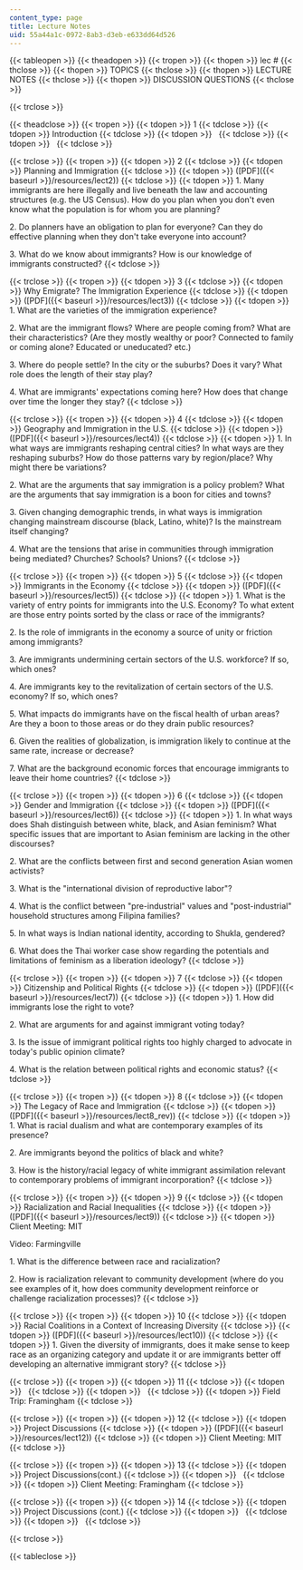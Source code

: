 ```yaml
---
content_type: page
title: Lecture Notes
uid: 55a44a1c-0972-8ab3-d3eb-e633dd64d526
---
```


{{< tableopen >}}
{{< theadopen >}}
{{< tropen >}}
{{< thopen >}}
lec #
{{< thclose >}}
{{< thopen >}}
TOPICS
{{< thclose >}}
{{< thopen >}}
LECTURE NOTES
{{< thclose >}}
{{< thopen >}}
DISCUSSION QUESTIONS
{{< thclose >}}

{{< trclose >}}

{{< theadclose >}}
{{< tropen >}}
{{< tdopen >}}
1
{{< tdclose >}}
{{< tdopen >}}
Introduction
{{< tdclose >}}
{{< tdopen >}}
 
{{< tdclose >}}
{{< tdopen >}}
 
{{< tdclose >}}

{{< trclose >}}
{{< tropen >}}
{{< tdopen >}}
2
{{< tdclose >}}
{{< tdopen >}}
Planning and Immigration
{{< tdclose >}}
{{< tdopen >}}
([PDF]({{< baseurl >}}/resources/lect2))
{{< tdclose >}}
{{< tdopen >}}
1\. Many immigrants are here illegally and live beneath the law and accounting structures (e.g. the US Census). How do you plan when you don't even know what the population is for whom you are planning?  
  
2\. Do planners have an obligation to plan for everyone? Can they do effective planning when they don't take everyone into account?  
  
3\. What do we know about immigrants? How is our knowledge of immigrants constructed?
{{< tdclose >}}

{{< trclose >}}
{{< tropen >}}
{{< tdopen >}}
3
{{< tdclose >}}
{{< tdopen >}}
Why Emigrate? The Immigration Experience
{{< tdclose >}}
{{< tdopen >}}
([PDF]({{< baseurl >}}/resources/lect3))
{{< tdclose >}}
{{< tdopen >}}
1\. What are the varieties of the immigration experience?  
  
2\. What are the immigrant flows? Where are people coming from? What are their characteristics? (Are they mostly wealthy or poor? Connected to family or coming alone? Educated or uneducated? etc.)  
  
3\. Where do people settle? In the city or the suburbs? Does it vary? What role does the length of their stay play?  
  
4\. What are immigrants' expectations coming here? How does that change over time the longer they stay?
{{< tdclose >}}

{{< trclose >}}
{{< tropen >}}
{{< tdopen >}}
4
{{< tdclose >}}
{{< tdopen >}}
Geography and Immigration in the U.S.
{{< tdclose >}}
{{< tdopen >}}
([PDF]({{< baseurl >}}/resources/lect4))
{{< tdclose >}}
{{< tdopen >}}
1\. In what ways are immigrants reshaping central cities? In what ways are they reshaping suburbs? How do those patterns vary by region/place? Why might there be variations?  
  
2\. What are the arguments that say immigration is a policy problem? What are the arguments that say immigration is a boon for cities and towns?  
  
3\. Given changing demographic trends, in what ways is immigration changing mainstream discourse (black, Latino, white)? Is the mainstream itself changing?  
  
4\. What are the tensions that arise in communities through immigration being mediated? Churches? Schools? Unions?
{{< tdclose >}}

{{< trclose >}}
{{< tropen >}}
{{< tdopen >}}
5
{{< tdclose >}}
{{< tdopen >}}
Immigrants in the Economy
{{< tdclose >}}
{{< tdopen >}}
([PDF]({{< baseurl >}}/resources/lect5))
{{< tdclose >}}
{{< tdopen >}}
1\. What is the variety of entry points for immigrants into the U.S. Economy? To what extent are those entry points sorted by the class or race of the immigrants?  
  
2\. Is the role of immigrants in the economy a source of unity or friction among immigrants?  
  
3\. Are immigrants undermining certain sectors of the U.S. workforce? If so, which ones?  
  
4\. Are immigrants key to the revitalization of certain sectors of the U.S. economy? If so, which ones?  
  
5\. What impacts do immigrants have on the fiscal health of urban areas? Are they a boon to those areas or do they drain public resources?  
  
6\. Given the realities of globalization, is immigration likely to continue at the same rate, increase or decrease?  
  
7\. What are the background economic forces that encourage immigrants to leave their home countries?
{{< tdclose >}}

{{< trclose >}}
{{< tropen >}}
{{< tdopen >}}
6
{{< tdclose >}}
{{< tdopen >}}
Gender and Immigration
{{< tdclose >}}
{{< tdopen >}}
([PDF]({{< baseurl >}}/resources/lect6))
{{< tdclose >}}
{{< tdopen >}}
1\. In what ways does Shah distinguish between white, black, and Asian feminism? What specific issues that are important to Asian feminism are lacking in the other discourses?  
  
2\. What are the conflicts between first and second generation Asian women activists?  
  
3\. What is the "international division of reproductive labor"?  
  
4\. What is the conflict between "pre-industrial" values and "post-industrial" household structures among Filipina families?  
  
5\. In what ways is Indian national identity, according to Shukla, gendered?  
  
6\. What does the Thai worker case show regarding the potentials and limitations of feminism as a liberation ideology?
{{< tdclose >}}

{{< trclose >}}
{{< tropen >}}
{{< tdopen >}}
7
{{< tdclose >}}
{{< tdopen >}}
Citizenship and Political Rights
{{< tdclose >}}
{{< tdopen >}}
([PDF]({{< baseurl >}}/resources/lect7))
{{< tdclose >}}
{{< tdopen >}}
1\. How did immigrants lose the right to vote?  
  
2\. What are arguments for and against immigrant voting today?  
  
3\. Is the issue of immigrant political rights too highly charged to advocate in today's public opinion climate?  
  
4\. What is the relation between political rights and economic status?
{{< tdclose >}}

{{< trclose >}}
{{< tropen >}}
{{< tdopen >}}
8
{{< tdclose >}}
{{< tdopen >}}
The Legacy of Race and Immigration
{{< tdclose >}}
{{< tdopen >}}
([PDF]({{< baseurl >}}/resources/lect8_rev))
{{< tdclose >}}
{{< tdopen >}}
1\. What is racial dualism and what are contemporary examples of its presence?  
  
2\. Are immigrants beyond the politics of black and white?  
  
3\. How is the history/racial legacy of white immigrant assimilation relevant to contemporary problems of immigrant incorporation?
{{< tdclose >}}

{{< trclose >}}
{{< tropen >}}
{{< tdopen >}}
9
{{< tdclose >}}
{{< tdopen >}}
Racialization and Racial Inequalities
{{< tdclose >}}
{{< tdopen >}}
([PDF]({{< baseurl >}}/resources/lect9))
{{< tdclose >}}
{{< tdopen >}}
Client Meeting: MIT  
  
Video: Farmingville  
  
1\. What is the difference between race and racialization?  
  
2\. How is racialization relevant to community development (where do you see examples of it, how does community development reinforce or challenge racialization processes)?
{{< tdclose >}}

{{< trclose >}}
{{< tropen >}}
{{< tdopen >}}
10
{{< tdclose >}}
{{< tdopen >}}
Racial Coalitions in a Context of Increasing Diversity
{{< tdclose >}}
{{< tdopen >}}
([PDF]({{< baseurl >}}/resources/lect10))
{{< tdclose >}}
{{< tdopen >}}
1\. Given the diversity of immigrants, does it make sense to keep race as an organizing category and update it or are immigrants better off developing an alternative immigrant story?
{{< tdclose >}}

{{< trclose >}}
{{< tropen >}}
{{< tdopen >}}
11
{{< tdclose >}}
{{< tdopen >}}
 
{{< tdclose >}}
{{< tdopen >}}
 
{{< tdclose >}}
{{< tdopen >}}
Field Trip: Framingham
{{< tdclose >}}

{{< trclose >}}
{{< tropen >}}
{{< tdopen >}}
12
{{< tdclose >}}
{{< tdopen >}}
Project Discussions
{{< tdclose >}}
{{< tdopen >}}
([PDF]({{< baseurl >}}/resources/lect12))
{{< tdclose >}}
{{< tdopen >}}
Client Meeting: MIT
{{< tdclose >}}

{{< trclose >}}
{{< tropen >}}
{{< tdopen >}}
13
{{< tdclose >}}
{{< tdopen >}}
Project Discussions(cont.)
{{< tdclose >}}
{{< tdopen >}}
 
{{< tdclose >}}
{{< tdopen >}}
Client Meeting: Framingham
{{< tdclose >}}

{{< trclose >}}
{{< tropen >}}
{{< tdopen >}}
14
{{< tdclose >}}
{{< tdopen >}}
Project Discussions (cont.)
{{< tdclose >}}
{{< tdopen >}}
 
{{< tdclose >}}
{{< tdopen >}}
 
{{< tdclose >}}

{{< trclose >}}

{{< tableclose >}}